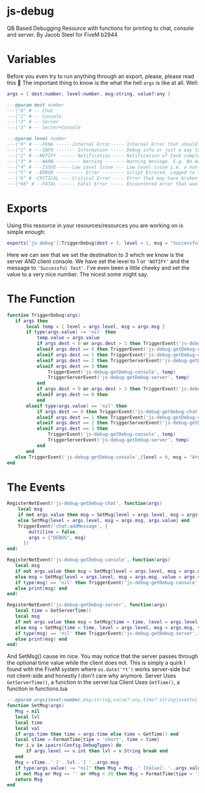 # js-debug
 QB Based Debugging Resource with functions for printing to chat, console and server.
 By Jacob Steel for FiveM b2944

# Variables
 Before you even try to run anything through an export, please, please read this 🙏
 The important thing to know is the what the hell `args` is like at all. Well:
 ```lua
 args = { dest:number, level:number, msg:string, value?:any }
 ```
 ```lua 
 ---@param dest number
 ---|"0" # -- Chat
 ---|"1" # -- Console
 ---|"2" # -- Server
 ---|"3" # -- Server+Console
 ```
 ```lua
 ---@param level number
 ---|"0" # ---FKNA ----- Internal Error ---- Internal Error that should not occur. Fuckin' a
 ---|"1" # ---INFO ------- Information ----- Debug info or just a way to print to console
 ---|"2" # --NOTIFY ------ Notification ---- Notification of task completing or similar
 ---|"3" # ---WARN --------- Warning ------- Warning message. E.g. No Access etc.
 ---|"4" # ---ISSUE ---- Low Level Issue --- Low level issue i.e. a non-core function failure
 ---|"5" # --ERROR ---------- Error -------- Script Errored. Logged to file by server
 ---|"6" # -CRITICAL --- Critical Error ---- Error that may have broken some functionality
 ---|"66" # --FATAL ------ Fatal Error ----- Encountered error that won't recover
 ```

# Exports
 Using this resource in your resources/resources you are working on is simple enough:
 ```lua
 exports['js-debug']:TriggerDebug{dest = 3, level = 1, msg = "Successful Test", value = 69}
 ```
 Here we can see that we set the destination to 3 which we know is the server AND client console.
 We have set the level to 1 or `'NOTIFY'` and the message to `'Successful Test'`.
 I've even been a little cheeky and set the value to a very nice number. The nicest some might say.

# The Function
 ```lua
 function TriggerDebug(args)
    if args then
        local temp = { level = args.level, msg = args.msg }
        if type(args.value) ~= 'nil' then
            temp.value = args.value
            if args.dest < 0 or args.dest > 3 then TriggerEvent('js-debug-getDebug-chat', {level = 0, msg = "Destination value out of range", value = args.dest})
            elseif args.dest == 0 then TriggerEvent('js-debug-getDebug-chat', temp)
            elseif args.dest == 1 then TriggerEvent('js-debug-getDebug-console', temp)
            elseif args.dest == 2 then TriggerServerEvent('js-debug-getDebug-server', temp)
            elseif args.dest == 3 then
                TriggerEvent('js-debug-getDebug-console', temp)
                TriggerServerEvent('js-debug-getDebug-server', temp)
            end
            if args.dest < 0 or args.dest > 3 then TriggerEvent('js-debug-getDebug-chat', {level = 0, msg = "Destination value out of range", value = args.dest})
            elseif args.dest == 0 then 
            end
        elseif type(args.value) == 'nil' then
            if args.dest == 0 then TriggerEvent('js-debug-getDebug-chat', temp)
            elseif args.dest == 1 then TriggerEvent('js-debug-getDebug-console', temp)
            elseif args.dest == 2 then TriggerServerEvent('js-debug-getDebug-server', temp)
            elseif args.dest == 3 then
                TriggerEvent('js-debug-getDebug-console', temp)
                TriggerServerEvent('js-debug-getDebug-server', temp)
            end
        end 
    else TriggerEvent('js-debug-getDebug-console',{level = 0, msg = "Args found as nil", value = nil}) end
 end
 ```

# The Events
 ```lua
 RegisterNetEvent('js-debug-getDebug-chat', function(args)
     local msg
     if not args.value then msg = SetMsg{level = args.level, msg = args.msg} 
     else SetMsg{level = args.level, msg = args.msg, args.value} end
     TriggerEvent('chat:addMessage', {
         multiline = false,
         args = {"DEBUG", msg}
       })
 end)
 ```
 ```lua
 RegisterNetEvent('js-debug-getDebug-console', function(args)
    local msg
    if not args.value then msg = SetMsg{level = args.level, msg = args.msg}
    else msg = SetMsg{level = args.level, msg = args.msg, value = args.value} end
    if type(msg) == 'nil' then TriggerEvent('js-debug-getDebug-console',{level = 0, msg = "Output found as nil"})
    else print(msg) end
 end)
 ```
 ```lua
 RegisterNetEvent('js-debug-getDebug-server', function(args)
    local time = GetServerTime()
    local msg
    if not args.value then msg = SetMsg{time = time, level = args.level, msg = args.msg}
    else msg = SetMsg{time = time, level = args.level, msg = args.msg, value = args.value} end
    if type(msg) == 'nil' then TriggerEvent('js-debug-getDebug-server',{level = 0, msg = "Output found as nil"})
    else print(msg) end
 end)
 ```
 And SetMsg() cause im nice. You may notice that the server passes through the optional time value while the client does not.
 This is simply a quirk I found with the FiveM system where `os.date('*t')` works server-side but not client-side and honestly I don't care why anymore. 
 Server Uses `GetServerTime()`, a function in the server.lua
 Client Uses `GetTime()`, a function in functions.lua
 ```lua
 ---@param args{level:number,msg:string,value?:any,time?:string|osdate}
 function SetMsg(args)
    Msg = nil
    local lvl
    local time
    local val
    if args.time then time = args.time else time = GetTime() end
    local sTime = FormatTime{tipe = 'short', time = time}
    for i,v in ipairs(Config.DebugTypes) do
        if args.level == v.int then lvl = v.String break end
    end
    Msg = sTime..' ['..lvl..'] '..args.msg
    if type(args.value) ~= "nil" then Msg = Msg..' [Value]: '..args.value end
    if not Msg or Msg == '' or #Msg < 20 then Msg = FormatTime{tipe = 'short'}..' [CRITICAL]: Message Not Found' end
    return Msg
 end
 ```